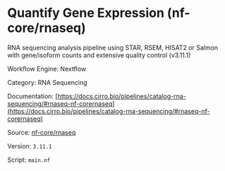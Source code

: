 # Quantify Gene Expression (nf-core/rnaseq)

RNA sequencing analysis pipeline using STAR, RSEM, HISAT2 or Salmon with gene/isoform counts and extensive quality control (v3.11.1)


Workflow Engine: Nextflow


Category: RNA Sequencing


Documentation: [https://docs.cirro.bio/pipelines/catalog-rna-sequencing/#rnaseq-nf-corernaseq](https://docs.cirro.bio/pipelines/catalog-rna-sequencing/#rnaseq-nf-corernaseq)


Source: [nf-core/rnaseq](nf-core/rnaseq)


Version: `3.11.1`


Script: `main.nf`
